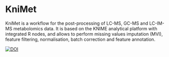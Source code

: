 # KniMet

KniMet is a workflow for the post-processing of LC-MS, GC-MS and LC-IM-MS metabolomics data. It is based on the KNIME analytical platform with integrated R nodes, and allows to perform missing values imputation (MVI), feature filtering, normalisation, batch correction and feature annotation.


[![DOI](https://zenodo.org/badge/DOI/10.5281/zenodo.1095042.svg)](https://doi.org/10.5281/zenodo.1041482)


